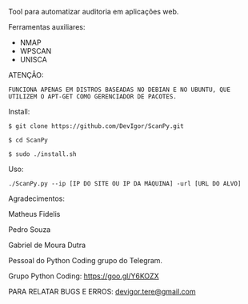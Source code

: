 Tool para automatizar auditoria em aplicações web.

Ferramentas auxiliares:
- NMAP
- WPSCAN
- UNISCA

ATENÇÂO:

    FUNCIONA APENAS EM DISTROS BASEADAS NO DEBIAN E NO UBUNTU, QUE UTILIZEM O APT-GET COMO GERENCIADOR DE PACOTES.

Install:

    $ git clone https://github.com/DevIgor/ScanPy.git 

    $ cd ScanPy

    $ sudo ./install.sh

Uso:

    ./ScanPy.py --ip [IP DO SITE OU IP DA MÁQUINA] -url [URL DO ALVO]

Agradecimentos:
  
  Matheus Fidelis
  
  Pedro Souza
  
  Gabriel de Moura Dutra
  
  Pessoal do Python Coding grupo do Telegram.
  

Grupo Python Coding: https://goo.gl/Y6KOZX

PARA RELATAR BUGS E ERROS: devigor.tere@gmail.com
